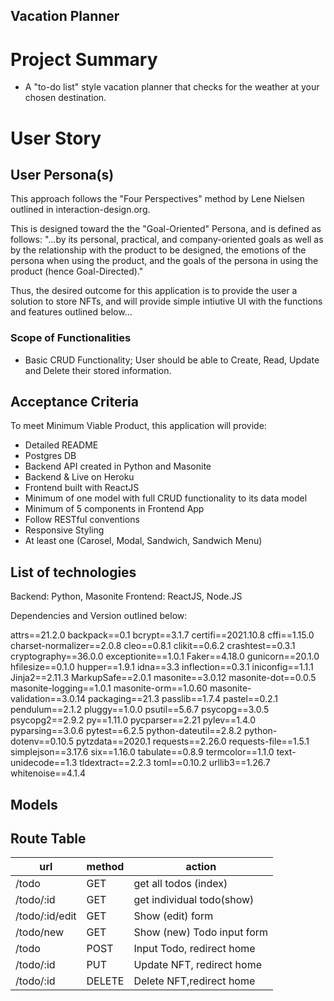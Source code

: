 ## Vacation  Planner

# Project Summary
- A "to-do list" style vacation planner that checks for the weather at your chosen destination. 



# User Story


## User Persona(s)
 This approach follows the "Four Perspectives" method by Lene Nielsen outlined in interaction-design.org.

 This is designed toward the the "Goal-Oriented" Persona, and is defined as follows: "...by its personal, practical, and company-oriented goals as well as by the relationship with the product to be designed, the emotions of the persona when using the product, and the goals of the persona in using the product (hence Goal-Directed)." 

Thus, the desired outcome for this application is to provide the user a solution to store NFTs, and will provide simple intiutive UI with the functions and features outlined below...

### Scope of Functionalities
- Basic CRUD Functionality; User should be able to Create, Read, Update and Delete their stored information.


## Acceptance Criteria
To meet Minimum Viable Product, this application will provide: 
- Detailed README
- Postgres DB
- Backend API created in Python and Masonite
- Backend & Live on Heroku
- Frontend built with ReactJS
- Minimum of one model with full CRUD functionality to its data model
- Minimum of 5 components in Frontend App
- Follow RESTful conventions 
- Responsive Styling
- At least one (Carosel, Modal, Sandwich, Sandwich Menu)


## List of technologies
Backend: Python, Masonite
Frontend: ReactJS, Node.JS

Dependencies and Version outlined below:

attrs==21.2.0
backpack==0.1
bcrypt==3.1.7
certifi==2021.10.8
cffi==1.15.0
charset-normalizer==2.0.8
cleo==0.8.1
clikit==0.6.2
crashtest==0.3.1
cryptography==36.0.0
exceptionite==1.0.1
Faker==4.18.0
gunicorn==20.1.0
hfilesize==0.1.0
hupper==1.9.1
idna==3.3
inflection==0.3.1
iniconfig==1.1.1
Jinja2==2.11.3
MarkupSafe==2.0.1
masonite==3.0.12
masonite-dot==0.0.5
masonite-logging==1.0.1
masonite-orm==1.0.60
masonite-validation==3.0.14
packaging==21.3
passlib==1.7.4
pastel==0.2.1
pendulum==2.1.2
pluggy==1.0.0
psutil==5.6.7
psycopg==3.0.5
psycopg2==2.9.2
py==1.11.0
pycparser==2.21
pylev==1.4.0
pyparsing==3.0.6
pytest==6.2.5
python-dateutil==2.8.2
python-dotenv==0.10.5
pytzdata==2020.1
requests==2.26.0
requests-file==1.5.1
simplejson==3.17.6
six==1.16.0
tabulate==0.8.9
termcolor==1.1.0
text-unidecode==1.3
tldextract==2.2.3
toml==0.10.2
urllib3==1.26.7
whitenoise==4.1.4


## Models






## Route Table

| url | method | action |
|-----|--------|--------|
|/todo | GET | get all todos (index)|
|/todo/:id | GET | get individual todo(show)| 
|/todo/:id/edit | GET | Show (edit) form |
|/todo/new | GET | Show (new) Todo input form|
|/todo | POST | Input Todo, redirect home|
|/todo/:id | PUT | Update NFT, redirect home |
|/todo/:id | DELETE |Delete NFT,redirect home|